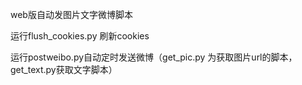 
web版自动发图片文字微博脚本

运行flush_cookies.py 刷新cookies

运行postweibo.py自动定时发送微博（get_pic.py 为获取图片url的脚本，get_text.py获取文字脚本）
